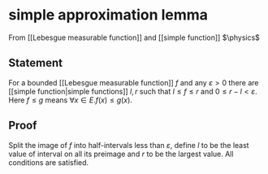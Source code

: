 # simple approximation lemma
From [[Lebesgue measurable function]] and [[simple function]]
$\physics$
## Statement
For a bounded [[Lebesgue measurable function]] $f$ and any $\varepsilon > 0$ there are [[simple function|simple functions]] $l, r$ such that $l \leq f \leq r$ and $0 \leq r - l < \varepsilon$. Here $f \leq g$ means $\forall x \in E. f(x) \leq g(x)$.

## Proof
Split the image of $f$ into half-intervals less than $\varepsilon$, define $l$ to be the least value of interval on all its preimage and $r$ to be the largest value. All conditions are satisfied.